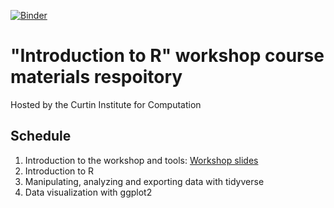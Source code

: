 [![Binder](https://mybinder.org/badge_logo.svg)](https://mybinder.org/v2/gh/CurtinIC/CIC_Carpentries_R_materials/master?urlpath=rstudio)

# "Introduction to R" workshop course materials respoitory
Hosted by the Curtin Institute for Computation

## Schedule
1.  Introduction to the workshop and tools: [Workshop slides](https://docs.google.com/presentation/d/1FtBg9l-Ekjw-yqvL66HAzTnp7otlrpgN8LvmH8bDlsM/edit?usp=drive_link)
2. Introduction to R
3. Manipulating, analyzing and exporting data with tidyverse
4. Data visualization with ggplot2
